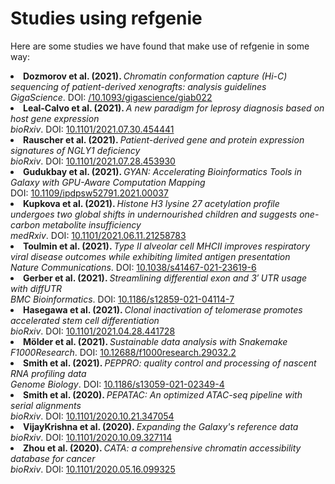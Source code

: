 # Studies using refgenie

Here are some studies we have found that make use of refgenie in some way:

<li><b>Dozmorov et al. (2021). </b><i>Chromatin conformation capture (Hi-C) sequencing of patient-derived xenografts: analysis guidelines</i> 
<br><i>GigaScience</i>.  <span class="doi">DOI: <a href="http://dx.doi.org//10.1093/gigascience/giab022">/10.1093/gigascience/giab022</a></li>
<li><b>Leal-Calvo et al. (2021). </b><i>A new paradigm for leprosy diagnosis based on host gene expression</i> 
<br><i>bioRxiv</i>.  <span class="doi">DOI: <a href="http://dx.doi.org/10.1101/2021.07.30.454441">10.1101/2021.07.30.454441</a></li>
<li><b>Rauscher et al. (2021). </b><i>Patient-derived gene and protein expression signatures of NGLY1 deficiency</i> 
<br><i>bioRxiv</i>.  <span class="doi">DOI: <a href="http://dx.doi.org/10.1101/2021.07.28.453930">10.1101/2021.07.28.453930</a></li>
<li><b>Gudukbay et al. (2021). </b><i>GYAN: Accelerating Bioinformatics Tools in Galaxy with GPU-Aware Computation Mapping</i> 
<br> <span class="doi">DOI: <a href="http://dx.doi.org/10.1109/ipdpsw52791.2021.00037">10.1109/ipdpsw52791.2021.00037</a></li>
<li><b>Kupkova et al. (2021). </b><i>Histone H3 lysine 27 acetylation profile undergoes two global shifts in undernourished children and suggests one-carbon metabolite insufficiency</i> 
<br><i>medRxiv</i>.  <span class="doi">DOI: <a href="http://dx.doi.org/10.1101/2021.06.11.21258783">10.1101/2021.06.11.21258783</a></li>
<li><b>Toulmin et al. (2021). </b><i>Type II alveolar cell MHCII improves respiratory viral disease outcomes while exhibiting limited antigen presentation</i> 
<br><i>Nature Communications</i>.  <span class="doi">DOI: <a href="http://dx.doi.org/10.1038/s41467-021-23619-6">10.1038/s41467-021-23619-6</a></li>
<li><b>Gerber et al. (2021). </b><i>Streamlining differential exon and 3′ UTR usage with diffUTR</i> 
<br><i>BMC Bioinformatics</i>.  <span class="doi">DOI: <a href="http://dx.doi.org/10.1186/s12859-021-04114-7">10.1186/s12859-021-04114-7</a></li>
<li><b>Hasegawa et al. (2021). </b><i>Clonal inactivation of telomerase promotes accelerated stem cell differentiation</i> 
<br><i>bioRxiv</i>.  <span class="doi">DOI: <a href="http://dx.doi.org/10.1101/2021.04.28.441728">10.1101/2021.04.28.441728</a></li>
<li><b>Mölder et al. (2021). </b><i>Sustainable data analysis with Snakemake</i> 
<br><i>F1000Research</i>.  <span class="doi">DOI: <a href="http://dx.doi.org/10.12688/f1000research.29032.2">10.12688/f1000research.29032.2</a></li>
<li><b>Smith et al. (2021). </b><i>PEPPRO: quality control and processing of nascent RNA profiling data</i> 
<br><i>Genome Biology</i>.  <span class="doi">DOI: <a href="http://dx.doi.org/10.1186/s13059-021-02349-4">10.1186/s13059-021-02349-4</a></li>
<li><b>Smith et al. (2020). </b><i>PEPATAC: An optimized ATAC-seq pipeline with serial alignments</i> 
<br><i>bioRxiv</i>.  <span class="doi">DOI: <a href="http://dx.doi.org/10.1101/2020.10.21.347054">10.1101/2020.10.21.347054</a></li>
<li><b>VijayKrishna et al. (2020). </b><i>Expanding the Galaxy's reference data</i> 
<br><i>bioRxiv</i>.  <span class="doi">DOI: <a href="http://dx.doi.org/10.1101/2020.10.09.327114">10.1101/2020.10.09.327114</a></li>
<li><b>Zhou et al. (2020). </b><i>CATA: a comprehensive chromatin accessibility database for cancer</i> 
<br><i>bioRxiv</i>.  <span class="doi">DOI: <a href="http://dx.doi.org/10.1101/2020.05.16.099325">10.1101/2020.05.16.099325</a></li>
